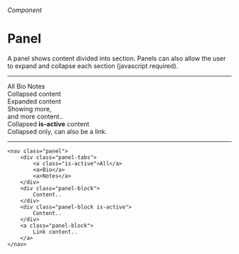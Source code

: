 <h6 class="subtitle is-5 has-text-grey">Component</h6><h1 class="title is-serif is-1 has-text-weight-bold">Panel</h1>
<p class="subtitle is-5">A <span class="has-text-weight-semibold">panel</span> shows content divided into section. Panels can also allow the user to expand and collapse each section (javascript required).</p>

<hr class="is-large is-visible">

<div class="bo columns">
    <div class="column is-two-thirds">
        <nav class="panel has-background-white">
            <div class="panel-tabs is-size-6 has-text-weight-semibold">
                <a class="is-active">All</a>
                <a>Bio</a>
                <a>Notes</a>
            </div> 
        <div class="panel-block">
            <div class="box is-small">Collapsed content</div>
        </div>
        <div class="panel-block">
            <div class="box is-small">
            <div class="title is-6 has-text-weight-semibold">Expanded content</div>
            <div class="subtitle is-6">Showing more,<br>and more content..</div>
            </div>
        </div>
        <div class="panel-block is-active">
            <div class="box is-small">Collapsed <strong class="has-text-primary">is-active</strong> content</div>
        </div>
        <a class="panel-block">
            <div class="box is-ground is-small">Collapsed only, can also be a link.</div>
        </a>
        </nav>
    </div>
</div>

<hr class="is-small">


    <nav class="panel">
        <div class="panel-tabs">
            <a class="is-active">All</a>
            <a>Bio</a>
            <a>Notes</a>
        </div>
        <div class="panel-block">
            Content..
        </div>
        <div class="panel-block is-active">
            Content..
        </div>
        <a class="panel-block">
            Link content..
        </a>
    </nav>
